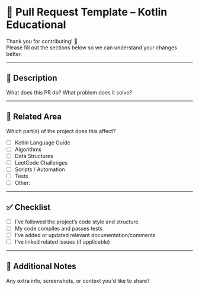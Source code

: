 # 🚀 Pull Request Template – Kotlin Educational

Thank you for contributing! 🙌  
Please fill out the sections below so we can understand your changes better.

---

## 📌 Description

What does this PR do? What problem does it solve?

<!-- Write a summary of your changes -->

---

## 📂 Related Area

Which part(s) of the project does this affect?

- [ ] Kotlin Language Guide
- [ ] Algorithms
- [ ] Data Structures
- [ ] LeetCode Challenges
- [ ] Scripts / Automation
- [ ] Tests
- [ ] Other: <!-- describe -->

---

## ✅ Checklist

- [ ] I’ve followed the project’s code style and structure
- [ ] My code compiles and passes tests
- [ ] I’ve added or updated relevant documentation/comments
- [ ] I’ve linked related issues (if applicable)

---

## 📝 Additional Notes

Any extra info, screenshots, or context you'd like to share?
